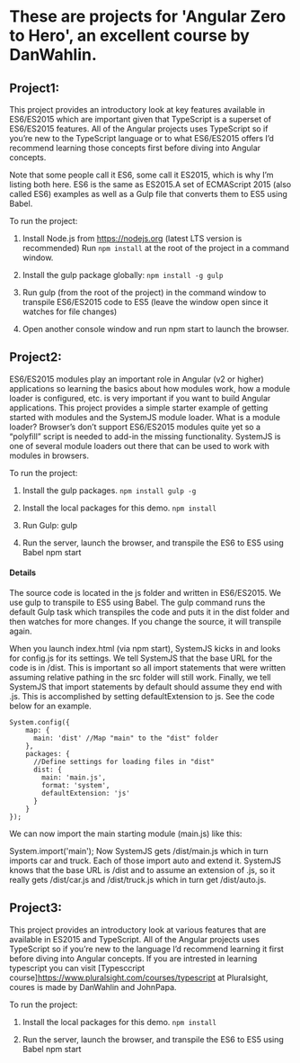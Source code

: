 # These are projects for 'Angular Zero to Hero', an excellent course by DanWahlin.
## Project1:

This project provides an introductory look at key features available in ES6/ES2015 which are important given that TypeScript is a superset of ES6/ES2015 features. All of the Angular projects uses TypeScript so if you’re new to the TypeScript language or to what ES6/ES2015 offers I’d recommend learning those concepts first before diving into Angular concepts.

Note that some people call it ES6, some call it ES2015, which is why I’m listing both here. ES6 is the same as ES2015.A set of ECMAScript 2015 (also called ES6) examples as well as a Gulp file that converts them to ES5 using Babel.

To run the project:
1. Install Node.js from https://nodejs.org (latest LTS version is recommended)
     Run ```npm install``` at the root of the project in a command window.

2. Install the gulp package globally:
    ```npm install -g gulp```

3. Run gulp (from the root of the project) in the command window to transpile ES6/ES2015 code to ES5 (leave the window open since it watches for file changes)

4. Open another console window and run npm start to launch the browser.



## Project2:

ES6/ES2015 modules play an important role in Angular (v2 or higher) applications so learning the basics about how modules work, how a module loader is configured, etc. is very important if you want to build Angular applications. This project provides a simple starter example of getting started with modules and the SystemJS module loader.
What is a module loader? Browser’s don’t support ES6/ES2015 modules quite yet so a “polyfill” script is needed to add-in the missing functionality. SystemJS is one of several module loaders out there that can be used to work with modules in browsers.

To run the project:
1. Install the gulp packages.
    ```npm install gulp -g```

2. Install the local packages for this demo.
    ```npm install```

3. Run Gulp:
    gulp

4. Run the server, launch the browser, and transpile the ES6 to ES5 using Babel
    npm start

#### Details
The source code is located in the js folder and written in ES6/ES2015. We use gulp to transpile to ES5 using Babel. The gulp command runs the default Gulp task which transpiles the code and puts it in the dist folder and then watches for more changes. If you change the source, it will transpile again.

When you launch index.html (via npm start), SystemJS kicks in and looks for config.js for its settings. We tell SystemJS that the base URL for the code is in /dist. This is important so all import statements that were written assuming relative pathing in the src folder will still work. Finally, we tell SystemJS that import statements by default should assume they end with .js. This is accomplished by setting defaultExtension to js. See the code below for an example.
```
System.config({
    map: {
      main: 'dist' //Map "main" to the "dist" folder
    },
    packages: {
      //Define settings for loading files in "dist"
      dist: {
        main: 'main.js',
        format: 'system',
        defaultExtension: 'js'
      }
    }
});
```
We can now import the main starting module (main.js) like this:

System.import('main');
Now SystemJS gets /dist/main.js which in turn imports car and truck. Each of those import auto and extend it. SystemJS knows that the base URL is /dist and to assume an extension of .js, so it really gets /dist/car.js and /dist/truck.js which in turn get /dist/auto.js.


## Project3:

This project provides an introductory look at various features that are available in ES2015 and TypeScript. All of the Angular projects uses TypeScript so if you’re new to the language I’d recommend learning it first before diving into Angular concepts.
If you are intrested in learning typescript you can visit [Typesccript course]https://www.pluralsight.com/courses/typescript at Pluralsight, coures is made by DanWahlin and JohnPapa.

To run the project:
1. Install the local packages for this demo.
    ```npm install```

2. Run the server, launch the browser, and transpile the ES6 to ES5 using Babel
    npm start

